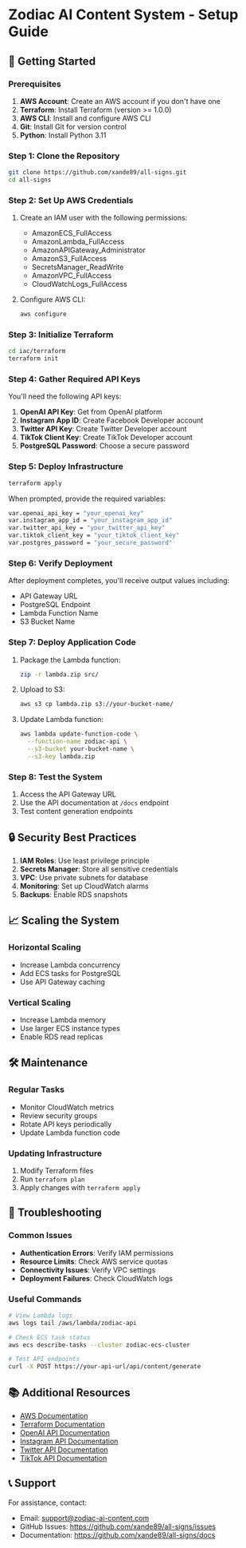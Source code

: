 # Zodiac AI Content System - Setup Guide

## 🚀 Getting Started

### Prerequisites

1. **AWS Account**: Create an AWS account if you don't have one
2. **Terraform**: Install Terraform (version >= 1.0.0)
3. **AWS CLI**: Install and configure AWS CLI
4. **Git**: Install Git for version control
5. **Python**: Install Python 3.11

### Step 1: Clone the Repository

```bash
git clone https://github.com/xande89/all-signs.git
cd all-signs
```

### Step 2: Set Up AWS Credentials

1. Create an IAM user with the following permissions:
   - AmazonECS_FullAccess
   - AmazonLambda_FullAccess
   - AmazonAPIGateway_Administrator
   - AmazonS3_FullAccess
   - SecretsManager_ReadWrite
   - AmazonVPC_FullAccess
   - CloudWatchLogs_FullAccess

2. Configure AWS CLI:
   ```bash
   aws configure
   ```

### Step 3: Initialize Terraform

```bash
cd iac/terraform
terraform init
```

### Step 4: Gather Required API Keys

You'll need the following API keys:

1. **OpenAI API Key**: Get from OpenAI platform
2. **Instagram App ID**: Create Facebook Developer account
3. **Twitter API Key**: Create Twitter Developer account
4. **TikTok Client Key**: Create TikTok Developer account
5. **PostgreSQL Password**: Choose a secure password

### Step 5: Deploy Infrastructure

```bash
terraform apply
```

When prompted, provide the required variables:
```bash
var.openai_api_key = "your_openai_key"
var.instagram_app_id = "your_instagram_app_id"
var.twitter_api_key = "your_twitter_api_key"
var.tiktok_client_key = "your_tiktok_client_key"
var.postgres_password = "your_secure_password"
```

### Step 6: Verify Deployment

After deployment completes, you'll receive output values including:
- API Gateway URL
- PostgreSQL Endpoint
- Lambda Function Name
- S3 Bucket Name

### Step 7: Deploy Application Code

1. Package the Lambda function:
   ```bash
   zip -r lambda.zip src/
   ```

2. Upload to S3:
   ```bash
   aws s3 cp lambda.zip s3://your-bucket-name/
   ```

3. Update Lambda function:
   ```bash
   aws lambda update-function-code \
     --function-name zodiac-api \
     --s3-bucket your-bucket-name \
     --s3-key lambda.zip
   ```

### Step 8: Test the System

1. Access the API Gateway URL
2. Use the API documentation at `/docs` endpoint
3. Test content generation endpoints

## 🔒 Security Best Practices

1. **IAM Roles**: Use least privilege principle
2. **Secrets Manager**: Store all sensitive credentials
3. **VPC**: Use private subnets for database
4. **Monitoring**: Set up CloudWatch alarms
5. **Backups**: Enable RDS snapshots

## 📈 Scaling the System

### Horizontal Scaling
- Increase Lambda concurrency
- Add ECS tasks for PostgreSQL
- Use API Gateway caching

### Vertical Scaling
- Increase Lambda memory
- Use larger ECS instance types
- Enable RDS read replicas

## 🛠️ Maintenance

### Regular Tasks
- Monitor CloudWatch metrics
- Review security groups
- Rotate API keys periodically
- Update Lambda function code

### Updating Infrastructure
1. Modify Terraform files
2. Run `terraform plan`
3. Apply changes with `terraform apply`

## 🚨 Troubleshooting

### Common Issues
- **Authentication Errors**: Verify IAM permissions
- **Resource Limits**: Check AWS service quotas
- **Connectivity Issues**: Verify VPC settings
- **Deployment Failures**: Check CloudWatch logs

### Useful Commands
```bash
# View Lambda logs
aws logs tail /aws/lambda/zodiac-api

# Check ECS task status
aws ecs describe-tasks --cluster zodiac-ecs-cluster

# Test API endpoints
curl -X POST https://your-api-url/api/content/generate
```

## 📚 Additional Resources

- [AWS Documentation](https://aws.amazon.com/documentation/)
- [Terraform Documentation](https://www.terraform.io/docs)
- [OpenAI API Documentation](https://platform.openai.com/docs)
- [Instagram API Documentation](https://developers.facebook.com/docs/instagram-api)
- [Twitter API Documentation](https://developer.twitter.com/en/docs)
- [TikTok API Documentation](https://developers.tiktok.com/doc/)

## 📞 Support

For assistance, contact:
- Email: support@zodiac-ai-content.com
- GitHub Issues: https://github.com/xande89/all-signs/issues
- Documentation: https://github.com/xande89/all-signs/docs